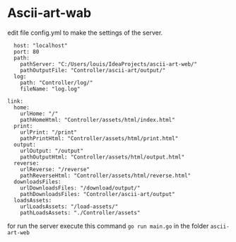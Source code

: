 # **Ascii-art-wab**

edit file config.yml to make the settings of the server.
````server:
  host: "localhost"
  port: 80
  path:
    pathServer: "C:/Users/louis/IdeaProjects/ascii-art-web/"
    pathOutputFile: "Controller/ascii-art/output/"
  log:
    path: "Controller/log/"
    fileName: "log.log"

link:
  home:
    urlHome: "/"
    pathHomeHtml: "Controller/assets/html/index.html"
  print:
    urlPrint: "/print"
    pathPrintHtml: "Controller/assets/html/print.html"
  output:
    urlOutput: "/output"
    pathOutputHtml: "Controller/assets/html/output.html"
  reverse:
    urlReverse: "/reverse"
    pathReverseHtml: "Controller/assets/html/reverse.html"
  downloadsFiles:
    urlDownloadsFiles: "/download/output/"
    pathDownloadsFiles: "Controller/ascii-art/output"
  loadsAssets:
    urlLoadsAssets: "/load-assets/"
    pathLoadsAssets: "./Controller/assets"
````

for run the server execute this command ````go run main.go```` in the folder 
````ascii-art-web````


